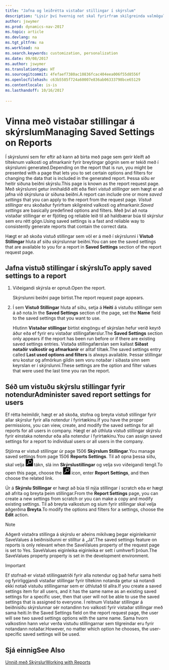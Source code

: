 ```yaml
---
title: "Jafna og leiðrétta vistaðar stillingar í skýrslum"
description: "Lýsir því hvernig not skal fyrirfram skilgreinda valmöguleika og afmarkanir til að sérstilla skýrslu, og ná fram réttum upplýsingum."
author: jswymer
ms.prod: dynamics-nav-2017
ms.topic: article
ms.devlang: na
ms.tgt_pltfrm: na
ms.workload: na
ms.search.keywords: customization, personalization
ms.date: 09/08/2017
ms.author: jswymer
ms.translationtype: HT
ms.sourcegitcommit: 4fefaef7380ac10836fcac404eea006f55d8556f
ms.openlocfilehash: c63b5585f724a60007e836ab06333798bce65129
ms.contentlocale: is-is
ms.lasthandoff: 10/16/2017

---
```

# <a name="managing-saved-settings-on-reports"></a><span data-ttu-id="13882-103">Vinna með vistaðar stillingar á skýrslum</span><span class="sxs-lookup"><span data-stu-id="13882-103">Managing Saved Settings on Reports</span></span>
<span data-ttu-id="13882-104">Í skýrslunni sem fer eftir að kann að birta með page sem gerir kleift að tilteknum valkosti og afmarkanir fyrir breytingar gögnin sem er tekið með í skýrslunni generated.</span><span class="sxs-lookup"><span data-stu-id="13882-104">Depending on the report that is run, you might be presented with a page that lets you to set certain options and filters for changing the data that is included in the generated report.</span></span> <span data-ttu-id="13882-105">Þessa síðu er heitir síðuna beiðni skýrslu.</span><span class="sxs-lookup"><span data-stu-id="13882-105">This page is known as the report request page.</span></span> <span data-ttu-id="13882-106">Með skýrslunni getur innihaldið eitt eða fleiri *vistuð stillingar* sem hægt er að jafna við skýrsluna úr síðuna beiðni.</span><span class="sxs-lookup"><span data-stu-id="13882-106">A report can include one or more *saved settings* that you can apply to the report from the request page.</span></span> <span data-ttu-id="13882-107">*Vistuð stillingar* eru skoðaður fyrirfram skilgreind valkosti og afmarkanir.</span><span class="sxs-lookup"><span data-stu-id="13882-107">*Saved settings* are basically predefined options and filters.</span></span> <span data-ttu-id="13882-108">Með því að nota vistaðar stillingar er er fljótleg og reliable leið til að haldbærar búa til skýrslur sem eru rétt gögn.</span><span class="sxs-lookup"><span data-stu-id="13882-108">Using saved settings is a fast and reliable way to consistently generate reports that contain the correct data.</span></span>

<span data-ttu-id="13882-109">Hægt er að skoða vistuð stillingar sem völ er á með í skýrslunni í **Vistuð Stillingar** hluta af síðu skýrslunnar beiðni.</span><span class="sxs-lookup"><span data-stu-id="13882-109">You can see the saved settings that are available to you for a report in **Saved Settings** section of the report request page.</span></span>  

## <a name="to-apply-saved-settings-to-a-report"></a><span data-ttu-id="13882-110">Jafna vistuð stillingar í skýrslu</span><span class="sxs-lookup"><span data-stu-id="13882-110">To apply saved settings to a report</span></span>
1. <span data-ttu-id="13882-111">Viðeigandi skýrsla er opnuð.</span><span class="sxs-lookup"><span data-stu-id="13882-111">Open the report.</span></span>

   <span data-ttu-id="13882-112">Skýrslunni beiðni page birtist.</span><span class="sxs-lookup"><span data-stu-id="13882-112">The report request page appears.</span></span>    
2. <span data-ttu-id="13882-113">Í sem **Vistuð Stillingar** hluta af síðu, setja á **Heiti** á vistuðu stillingar sem á að nota.</span><span class="sxs-lookup"><span data-stu-id="13882-113">In the **Saved Settings** section of the page, set the **Name** field  to the saved settings that you want to use.</span></span>

   <span data-ttu-id="13882-114">Hlutinn **Vistaðar stillingar** birtist eingöngu ef skýrslan hefur verið keyrð áður eða ef fyrir eru vistaðar stillingafærslur.</span><span class="sxs-lookup"><span data-stu-id="13882-114">The **Saved Settings** section only appears if the report has been run before or if there are existing saved settings entries.</span></span> <span data-ttu-id="13882-115">Vistaða stillingafærslan sem kallast **Síðast notaðir valkostir og afmarkanir** er alltaf tiltæk.</span><span class="sxs-lookup"><span data-stu-id="13882-115">The saved settings entry called **Last used options and filters** is always available.</span></span> <span data-ttu-id="13882-116">Þessar stillingar eru kostur og afmörkun gildin sem voru notaðar í síðasta sinn sem keyrslan er í skýrslunni.</span><span class="sxs-lookup"><span data-stu-id="13882-116">These settings are the option and filter values that were used the last time you ran the report.</span></span>

## <a name="administer-saved-report-settings-for-users"></a><span data-ttu-id="13882-117">Séð um vistuðu skýrslu stillingar fyrir notendur</span><span class="sxs-lookup"><span data-stu-id="13882-117">Administer saved report settings for users</span></span>
<span data-ttu-id="13882-118">Ef rétta heimildir, hægt er að skoða, stofna og breyta vistuð stillingar fyrir allar skýrslur fyrir alla notendur í fyrirtækinu.</span><span class="sxs-lookup"><span data-stu-id="13882-118">If you have the proper permissions, you can view, create, and modify the saved settings for all reports for all users in company.</span></span> <span data-ttu-id="13882-119">Hægt er að úthluta vistuð stillingar skýrslu fyrir einstaka notendur eða alla notendur í fyrirtækinu.</span><span class="sxs-lookup"><span data-stu-id="13882-119">You can assign saved settings for a report to individual users or all users in the company.</span></span>

<span data-ttu-id="13882-120">Stjórna er vistuð stillingar úr page 1506 **Skýrslum Stillingar**.</span><span class="sxs-lookup"><span data-stu-id="13882-120">You manage saved settings from page 1506 **Reports Settings**.</span></span> <span data-ttu-id="13882-121">Til að opna þessa síðu, skal velja ![Leit að síðu eða skýrslu](media/ui-search/search_small.png "Leit að síðu eða skýrslu táknið") tákn, slá inn **Skýrslustillingar** og velja svo viðeigandi tengil.</span><span class="sxs-lookup"><span data-stu-id="13882-121">To open this page, choose the ![Search for Page or Report](media/ui-search/search_small.png "Search for Page or Report icon") icon, enter **Report Settings**, and then choose the related link.</span></span>

<span data-ttu-id="13882-122">Úr á **Skýrslu Stillingar** er hægt að búa til nýja stillingar í scratch eða er hægt að afrita og breyta þeim stillingar.</span><span class="sxs-lookup"><span data-stu-id="13882-122">From the **Report Settings** page, you can create a new settings from scratch or you can make a copy and modify existing settings.</span></span> <span data-ttu-id="13882-123">Til að breyta valkostum og síum fyrir stillingar skal velja aðgerðina **Breyta**.</span><span class="sxs-lookup"><span data-stu-id="13882-123">To modify the options and filters for a settings, choose the **Edit** action.</span></span>

> [!NOTE]
> <span data-ttu-id="13882-124">Aðgerð vistaðra stillinga á skýrslu er aðeins mikilvæg þegar eiginleikarnir SaveValues á beiðnisíðunni er stilltur á „Já“.</span><span class="sxs-lookup"><span data-stu-id="13882-124">The saved settings feature on reports is only relevant when the SaveValues property of the request page is set to Yes.</span></span> <span data-ttu-id="13882-125">SaveValues eiginleika eiginleika er sett í umhverfi þróun.</span><span class="sxs-lookup"><span data-stu-id="13882-125">The SaveValues property property is set in the development environment.</span></span>  

> [!Important]
> <span data-ttu-id="13882-126">Ef stofnað er vistað stillingaatriði fyrir alla notendur og það hefur sama heiti og fyrirliggjandi vistaðar stillingar fyrir tiltekinn notanda getur sá notandi ekki notað vistuðu stillingarnar sem er úthlutað til allra.</span><span class="sxs-lookup"><span data-stu-id="13882-126">If you create a saved settings item for all users, and it has the same name as an existing saved settings for a specific user, then that user will not be able to use the saved settings that is assigned to everyone.</span></span>  <span data-ttu-id="13882-127">Í reitnum Vistaðar stillingar á beiðnisíðu skýrslunnar sér notandinn tvo valkosti fyrir vistaðar stillingar með sama heiti.</span><span class="sxs-lookup"><span data-stu-id="13882-127">In the Saved Settings field on the report request page, the user will see two saved settings options with the same name.</span></span> <span data-ttu-id="13882-128">Sama hvorn valkostinn hann velur verða vistuðu stillingarnar sem tilgreindar eru fyrir notandann notaðar.</span><span class="sxs-lookup"><span data-stu-id="13882-128">However, no matter which option he chooses, the user-specific saved settings will be used.</span></span>

## <a name="see-also"></a><span data-ttu-id="13882-129">Sjá einnig</span><span class="sxs-lookup"><span data-stu-id="13882-129">See Also</span></span>
[<span data-ttu-id="13882-130">Unnið með Skýrslur</span><span class="sxs-lookup"><span data-stu-id="13882-130">Working with Reports</span></span>](ui-work-report.md)  

